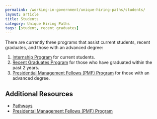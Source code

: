 ```yaml
---
permalink: /working-in-government/unique-hiring-paths/students/
layout: article
title: Students
category: Unique Hiring Paths
tags: [student, recent graduates]
---
```


There are currently three programs that assist current students, recent graduates, and those with an advanced degree:

1. [Internship Program](https://www.opm.gov/policy-data-oversight/hiring-authorities/students-recent-graduates/#intern) for current students.
2. [Recent Graduates Program](https://www.opm.gov/policy-data-oversight/hiring-authorities/students-recent-graduates/#graduates) for those who have graduated within the past 2 years.
3. [Presidential Management Fellows (PMF) Program](https://www.opm.gov/policy-data-oversight/hiring-authorities/students-recent-graduates/#pmf) for those with an advanced degree.

## Additional Resources

* [Pathways](https://www.usajobs.gov/StudentsAndGrads "usajobs.gov")
* [Presidental Management Fellows (PMF) Program](https://www.pmf.gov/ "pmf.gov")
